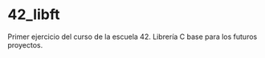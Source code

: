 # 42_libft
Primer ejercicio del curso de la escuela 42. Librería C base para los futuros proyectos. 
